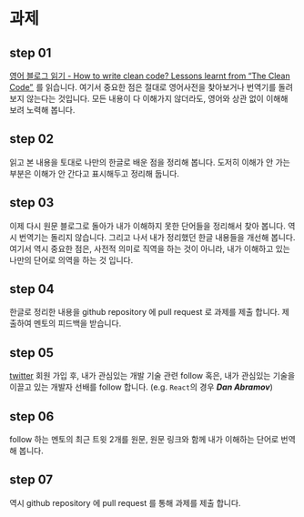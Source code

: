 # 과제

## step 01
[영어 블로그 읽기 - How to write clean code? Lessons learnt from “The Clean Code” ](https://medium.com/mindorks/how-to-write-clean-code-lessons-learnt-from-the-clean-code-robert-c-martin-9ffc7aef870c) 를 읽습니다. 여기서 중요한 점은 절대로 영어사전을 찾아보거나 번역기를 돌려보지 않는다는 것입니다. 모든 내용이 다 이해가지 않더라도, 영어와 상관 없이 이해해 보려 노력해 봅니다. 

## step 02 
읽고 본 내용을 토대로 나만의 한글로 배운 점을 정리해 봅니다. 도저히 이해가 안 가는 부분은 이해가 안 간다고 표시해두고 정리해 둡니다. 

## step 03
이제 다시 원문 블로그로 돌아가 내가 이해하지 못한 단어들을 정리해서 찾아 봅니다. 역시 번역기는 돌리지 않습니다. 그리고 나서 내가 정리했던 한글 내용들을 개선해 봅니다. 여기서 역시 중요한 점은, 사전적 의미로 직역을 하는 것이 아니라, 내가 이해하고 있는 나만의 단어로 의역을 하는 것 입니다. 

## step 04
한글로 정리한 내용을 github repository 에 pull request 로 과제를 제출 합니다. 제출하여 멘토의 피드백을 받습니다. 

## step 05
[twitter](https://twitter.com/) 회원 가입 후, 내가 관심있는 개발 기술 관련 follow 혹은, 내가 관심있는 기술을 이끌고 있는 개발자 선배를 follow 합니다. (e.g. `React`의 경우 ***Dan Abramov***)

## step 06
follow 하는 멘토의 최근 트윗 2개를 원문, 원문 링크와 함께 내가 이해하는 단어로 번역해 봅니다. 

## step 07
역시 github repository 에 pull request 를 통해 과제를 제출 합니다. 

